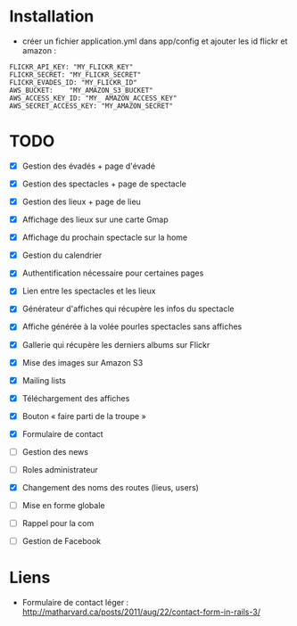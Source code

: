 # Installation
* créer un fichier application.yml dans app/config et ajouter les id flickr et amazon :   

`FLICKR_API_KEY: "MY_FLICKR_KEY"`  
`FLICKR_SECRET: "MY_FLICKR_SECRET"`  
`FLICKR_EVADES_ID: "MY_FLICKR_ID"`  
`AWS_BUCKET:	"MY_AMAZON_S3_BUCKET"`  
`AWS_ACCESS_KEY_ID: "MY_ AMAZON_ACCESS_KEY"`  
`AWS_SECRET_ACCESS_KEY: "MY_AMAZON_SECRET"`  

# TODO
- [x] Gestion des évadés + page d'évadé
- [x] Gestion des spectacles + page de spectacle
- [x] Gestion des lieux + page de lieu
- [x] Affichage des lieux sur une carte Gmap
- [x] Affichage du prochain spectacle sur la home
- [x] Gestion du calendrier
- [x] Authentification nécessaire pour certaines pages
- [x] Lien entre les spectacles et les lieux
- [x] Générateur d'affiches qui récupère les infos du spectacle
- [x] Affiche générée à la volée pourles spectacles sans affiches
- [x] Gallerie qui récupère les derniers albums sur Flickr
- [x] Mise des images sur Amazon S3
- [x] Mailing lists
- [x] Téléchargement des affiches
- [x] Bouton « faire parti de la troupe »
- [x] Formulaire de contact
- [ ] Gestion des news
- [ ] Roles administrateur
- [x] Changement des noms des routes (lieus, users)
- [ ] Mise en forme globale
- [ ] Rappel pour la com
- [ ] Gestion de Facebook


# Liens 
* Formulaire de contact léger : http://matharvard.ca/posts/2011/aug/22/contact-form-in-rails-3/